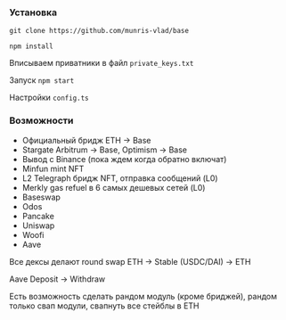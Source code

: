 ### Установка

`git clone https://github.com/munris-vlad/base`

`npm install`

Вписываем приватники в файл `private_keys.txt`

Запуск `npm start`

Настройки `config.ts`

### Возможности

* Официальный бридж ETH -> Base
* Stargate Arbitrum -> Base, Optimism -> Base
* Вывод с Binance (пока ждем когда обратно включат)
* Minfun mint NFT
* L2 Telegraph бридж NFT, отправка сообщений (L0)
* Merkly gas refuel в 6 самых дешевых сетей (L0)
* Baseswap
* Odos
* Pancake
* Uniswap
* Woofi
* Aave

Все дексы делают round swap ETH -> Stable (USDC/DAI) -> ETH

Aave Deposit -> Withdraw

Есть возможность сделать рандом модуль (кроме бриджей), рандом только свап модули, свапнуть все стейблы в ETH
